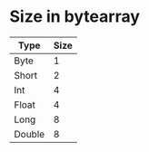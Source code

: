 # Size in bytearray

| Type   | Size |
|--------|------|
| Byte   | 1    |
| Short  | 2    |
| Int    | 4    |
| Float  | 4    |
| Long   | 8    |
| Double | 8    |

